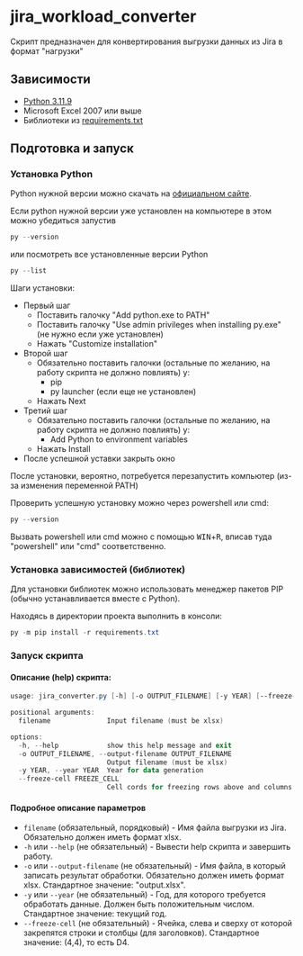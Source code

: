 # jira_workload_converter

Скрипт предназначен для конвертирования выгрузки данных из Jira в формат "нагрузки"

## Зависимости
* [Python 3.11.9](https://www.python.org/downloads/release/python-3119/)
* Microsoft Excel 2007 или выше
* Библиотеки из [requirements.txt](requirements.txt)

## Подготовка и запуск
### Установка Python
Python нужной версии можно скачать на [официальном сайте](https://www.python.org/downloads/release/python-3119/).

Если python нужной версии уже установлен на компьютере в этом можно убедиться запустив
```powershell
py --version
```
или посмотреть все установленные версии Python
```powershell
py --list
```

Шаги установки:
* Первый шаг
  * Поставить галочку "Add python.exe to PATH"
  * Поставить галочку "Use admin privileges when installing py.exe" (не нужно если уже установлен)
  * Нажать "Customize installation"
* Второй шаг
  * Обязательно поставить галочки (остальные по желанию, на работу скрипта не должно повлиять) у:
    * pip
    * py launcher (если еще не установлен)
  * Нажать Next
* Третий шаг
  * Обязательно поставить галочки (остальные по желанию, на работу скрипта не должно повлиять) у:
    * Add Python to environment variables
  * Нажать Install
* После успешной уставки закрыть окно

После установки, вероятно, потребуется перезапустить компьютер (из-за изменения переменной PATH)

Проверить успешную установку можно через powershell или cmd:
```powershell
py --version
```

Вызвать powershell или cmd можно с помощью <kbd>WIN</kbd>+<kbd>R</kbd>, вписав туда "powershell" или "cmd" соответственно.

### Установка зависимостей (библиотек)
Для установки библиотек можно использовать менеджер пакетов PIP (обычно устанавливается вместе с Python).

Находясь в директории проекта выполнить в консоли:
```powershell
py -m pip install -r requirements.txt
```

### Запуск скрипта

#### Описание (help) скрипта:
```powershell
usage: jira_converter.py [-h] [-o OUTPUT_FILENAME] [-y YEAR] [--freeze-cell FREEZE_CELL] filename

positional arguments:
  filename              Input filename (must be xlsx)

options:
  -h, --help            show this help message and exit
  -o OUTPUT_FILENAME, --output-filename OUTPUT_FILENAME
                        Output filename (must be xlsx)
  -y YEAR, --year YEAR  Year for data generation
  --freeze-cell FREEZE_CELL
                        Cell cords for freezing rows above and columns to the left (ex: "3,3" or "12, 34")
```

#### Подробное описание параметров
* `filename` (обязательный, порядковый) - Имя файла выгрузки из Jira. Обязательно должен иметь формат xlsx.
* `-h` или `--help` (не обязательный) - Вывести help скрипта и завершить работу.
* `-o` или `--output-filename` (не обязательный) - Имя файла, в который записать результат обработки. Обязательно должен иметь формат xlsx. Стандартное значение: "output.xlsx".
* `-y` или `--year` (не обязательный) - Год, для которого требуется обработать данные. Должен быть положительным числом. Стандартное значение: текущий год.
* `--freeze-cell` (не обязательный) - Ячейка, слева и сверху от которой закрепятся строки и столбцы (для заголовков). Стандартное значение: (4,4), то есть D4.
